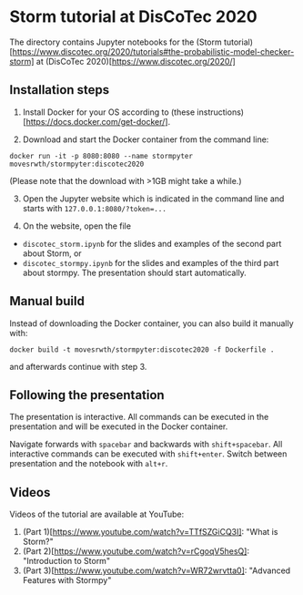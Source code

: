 # Storm tutorial at DisCoTec 2020

The directory contains Jupyter notebooks for the (Storm tutorial)[https://www.discotec.org/2020/tutorials#the-probabilistic-model-checker-storm] at (DisCoTec 2020)[https://www.discotec.org/2020/]

## Installation steps

1. Install Docker for your OS according to (these instructions)[https://docs.docker.com/get-docker/].

2. Download and start the Docker container from the command line:

```
docker run -it -p 8080:8080 --name stormpyter movesrwth/stormpyter:discotec2020
```
(Please note that the download with >1GB might take a while.)

3. Open the Jupyter website which is indicated in the command line and starts with `127.0.0.1:8080/?token=...`

4. On the website, open the file
- `discotec_storm.ipynb` for the slides and examples of the second part about Storm, or
- `discotec_stormpy.ipynb` for the slides and examples of the third part about stormpy.
The presentation should start automatically.

## Manual build
Instead of downloading the Docker container, you can also build it manually with:
```
docker build -t movesrwth/stormpyter:discotec2020 -f Dockerfile .
```
and afterwards continue with step 3.

## Following the presentation

The presentation is interactive.
All commands can be executed in the presentation and will be executed in the Docker container.

Navigate forwards with `spacebar` and backwards with `shift+spacebar`.
All interactive commands can be executed with `shift+enter`.
Switch between presentation and the notebook with `alt+r`.

## Videos

Videos of the tutorial are available at YouTube:
1. (Part 1)[https://www.youtube.com/watch?v=TTfSZGiCQ3I]: "What is Storm?"
2. (Part 2)[https://www.youtube.com/watch?v=rCgoqV5hesQ]: "Introduction to Storm"
3. (Part 3)[https://www.youtube.com/watch?v=WR72wrvtta0]: "Advanced Features with Stormpy"

